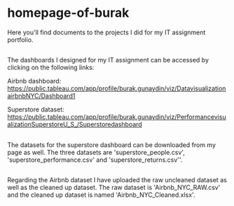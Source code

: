 # homepage-of-burak
Here you'll find documents to the projects I did for my IT assignment portfolio.
##
The dashboards I designed for my IT assignment can be accessed by clicking on the following links:

Airbnb dashboard:
https://public.tableau.com/app/profile/burak.gunaydin/viz/DatavisualizationairbnbNYC/Dashboard1

Superstore dataset: https://public.tableau.com/app/profile/burak.gunaydin/viz/PerformancevisualizationSuperstoreU_S_/Superstoredashboard
##
The datasets for the superstore dashboard can be downloaded from my page as well. The three datasets are 'superstore_people.csv', 'superstore_performance.csv' and 'superstore_returns.csv''.

## 

Regarding the Airbnb dataset I have uploaded the raw uncleaned dataset as well as the cleaned up dataset.
The raw dataset is 'Airbnb_NYC_RAW.csv' and the cleaned up dataset is named 'Airbnb_NYC_Cleaned.xlsx'.
